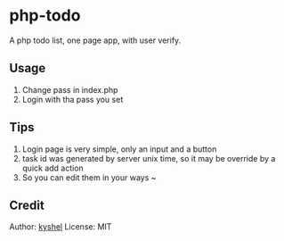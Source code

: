 # php-todo
A php todo list, one page app, with user verify.

## Usage
1. Change pass in index.php  
2. Login with tha pass you set

## Tips
1. Login page is very simple, only an input and a button  
2. task id was generated by server unix time, so it may be override by a quick add action  
3. So you can edit them in your ways ~  

## Credit
Author: [kyshel](https://github.com/kyshel)
License: MIT
